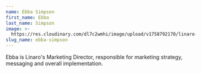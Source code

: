 ```yaml
---
name: Ebba Simpson
first_name: Ebba
last_name: Simpson
image: >-
  https://res.cloudinary.com/dl7c2wmhi/image/upload/v1758792170/linaro-website/images/author/ebba-simpson
slug_name: ebba-simpson
---
```


Ebba is Linaro's Marketing Director, responsible for marketing strategy, messaging and overall implementation.
